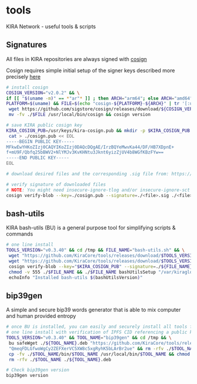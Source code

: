# tools
KIRA Network - useful tools & scripts

## Signatures

All files in KIRA repositories are always signed with [cosign](https://github.com/sigstore/cosign/releases)

Cosign requires simple initial setup of the signer keys described more precisely [here](https://dev.to/n3wt0n/sign-your-container-images-with-cosign-github-actions-and-github-container-registry-3mni)

```bash
# install cosign
COSIGN_VERSION="v2.0.2" && \
if [[ "$(uname -m)" == *"ar"* ]] ; then ARCH="arm64"; else ARCH="amd64" ; fi && echo $ARCH && \
PLATFORM=$(uname) && FILE=$(echo "cosign-${PLATFORM}-${ARCH}" | tr '[:upper:]' '[:lower:]') && \
 wget https://github.com/sigstore/cosign/releases/download/${COSIGN_VERSION}/$FILE && chmod +x -v ./$FILE && \
 mv -fv ./$FILE /usr/local/bin/cosign && cosign version

# save KIRA public cosign key
KIRA_COSIGN_PUB=/usr/keys/kira-cosign.pub && mkdir -p $KIRA_COSIGN_PUB && \
 cat > ./cosign.pub << EOL
-----BEGIN PUBLIC KEY-----
MFkwEwYHKoZIzj0CAQYIKoZIzj0DAQcDQgAE/IrzBQYeMwvKa44/DF/HB7XDpnE+
f+mU9F/Qbfq25bBWV2+NlYMJv3KvKHNtu3Jknt6yizZjUV4b8WGfKBzFYw==
-----END PUBLIC KEY-----
EOL

# download desired files and the corresponding .sig file from: https://github.com/KiraCore/tools/releases

# verify signature of downloaded files
# NOTE: You might need insecure-ignore-tlog and/or insecure-ignore-sct if you verify old signatures from before v2.0.0
cosign verify-blob --key=./cosign.pub --signature=./<file>.sig ./<file> --insecure-ignore-tlog --insecure-ignore-sct
```

## bash-utils

KIRA bash-utils (BU) is a general purpose tool for simplifying scripts & commands

```bash
# one line install
TOOLS_VERSION="v0.3.40" && cd /tmp && FILE_NAME="bash-utils.sh" && \
 wget "https://github.com/KiraCore/tools/releases/download/$TOOLS_VERSION/${FILE_NAME}" -O ./$FILE_NAME && \
 wget "https://github.com/KiraCore/tools/releases/download/$TOOLS_VERSION/${FILE_NAME}.sig" -O ./${FILE_NAME}.sig && \
 cosign verify-blob --key="$KIRA_COSIGN_PUB" --signature=./${FILE_NAME}.sig ./$FILE_NAME --insecure-ignore-tlog && \
 chmod -v 555 ./$FILE_NAME && ./$FILE_NAME bashUtilsSetup "/var/kiraglob" && . /etc/profile && \
 echoInfo "Installed bash-utils $(bashUtilsVersion)"
```

## bip39gen

A simple and secure bip39 words generator that is able to mix computer and human provided entropy 

```bash
# once BU is installed, you can easily and securely install all tools for a relevant architecture and platform
# one line install with verification of IPFS CID referencing a public key used to sign the release
TOOLS_VERSION="v0.3.40" && TOOL_NAME="bip39gen" && cd /tmp && \
 bu safeWget ./${TOOL_NAME}.deb "https://github.com/KiraCore/tools/releases/download/$TOOLS_VERSION/${TOOL_NAME}-$(getPlatform)-$(getArch).deb" \
 "QmeqFDLGfwoWgCy2ZEFXerVC5XW8c5xgRyhK5bLArBr2ue" && rm -rfv ./$TOOL_NAME&& dpkg-deb -x ./${TOOL_NAME}.deb ./$TOOL_NAME && \
 cp -fv ./$TOOL_NAME/bin/$TOOL_NAME /usr/local/bin/$TOOL_NAME && chmod +x "/usr/local/bin/$TOOL_NAME" && \
 rm -rfv ./$TOOL_NAME ./${TOOL_NAME}.deb

# Check bip39gen version
bip39gen version
```